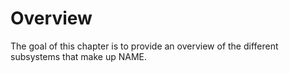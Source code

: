 # Overview

The goal of this chapter is to provide an overview of the different
subsystems that make up NAME.
